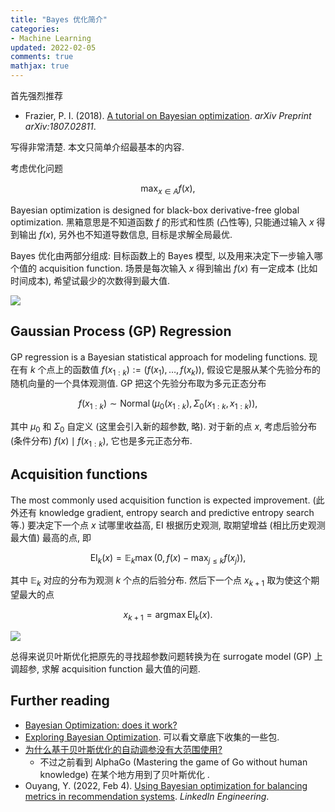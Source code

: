 ```yaml
---
title: "Bayes 优化简介"
categories: 
- Machine Learning
updated: 2022-02-05
comments: true
mathjax: true
---
```


首先强烈推荐 

- Frazier, P. I. (2018). [A tutorial on Bayesian optimization](https://arxiv.org/abs/1807.02811). *arXiv Preprint arXiv:1807.02811*.

写得非常清楚. 本文只简单介绍最基本的内容.

考虑优化问题 

$$
\max_{x\in A} f(x),
$$

Bayesian optimization is designed for black-box derivative-free global optimization. 黑箱意思是不知道函数 $f$ 的形式和性质 (凸性等), 只能通过输入 $x$ 得到输出 $f(x)$, 另外也不知道导数信息, 目标是求解全局最优.

<!-- more -->

Bayes 优化由两部分组成: 目标函数上的 Bayes 模型, 以及用来决定下一步输入哪个值的 acquisition function. 场景是每次输入 $x$ 得到输出 $f(x)$ 有一定成本 (比如时间成本), 希望试最少的次数得到最大值.

![](https://shiina18.github.io/assets/posts/images/20211204105530317_13090.png)

## Gaussian Process (GP) Regression

GP regression is a Bayesian statistical approach for modeling functions. 现在有 $k$ 个点上的函数值 $f(x_{1:k}) := (f(x_1), \dots, f(x_k))$, 假设它是服从某个先验分布的随机向量的一个具体观测值. GP 把这个先验分布取为多元正态分布

$$
f(x_{1:k}) \sim \operatorname{Normal} (\mu_0(x_{1:k}), \Sigma_0(x_{1:k}, x_{1:k})),
$$

其中 $\mu_0$ 和 $\Sigma_0$ 自定义 (这里会引入新的超参数, 略). 对于新的点 $x$, 考虑后验分布 (条件分布) $f(x) \mid f(x_{1:k})$, 它也是多元正态分布.

## Acquisition functions

The most commonly used acquisition function is expected improvement. (此外还有 knowledge gradient, entropy search and predictive entropy search 等.) 要决定下一个点 $x$ 试哪里收益高, EI 根据历史观测, 取期望增益 (相比历史观测最大值) 最高的点, 即

$$
\operatorname{EI}_k(x) = \mathbb E_k \max(0, f(x) - \max_{j\le k} f(x_j)),
$$

其中 $\mathbb E_k$ 对应的分布为观测 $k$ 个点的后验分布. 然后下一个点 $x_{k+1}$ 取为使这个期望最大的点

$$
x_{k+1} = \operatorname{argmax} \operatorname{EI}_k(x).
$$

![](https://shiina18.github.io/assets/posts/images/147071516220142.png)

总得来说贝叶斯优化把原先的寻找超参数问题转换为在 surrogate model (GP) 上调超参, 求解 acquisition function 最大值的问题.

## Further reading

- [Bayesian Optimization: does it work?](https://www.reddit.com/r/MachineLearning/comments/fsupfu/d_bayesian_optimization_does_it_work/)
- [Exploring Bayesian Optimization](https://distill.pub/2020/bayesian-optimization/). 可以看文章底下收集的一些包.
- [为什么基于贝叶斯优化的自动调参没有大范围使用?](https://www.zhihu.com/question/33711002) 
    - 不过之前看到 AlphaGo (Mastering the game of Go without human knowledge) 在某个地方用到了贝叶斯优化 .
- Ouyang, Y. (2022, Feb 4). [Using Bayesian optimization for balancing metrics in recommendation systems](https://engineering.linkedin.com/blog/2022/using-bayesian-optimization-for-balancing-metrics-in-recommendat). *LinkedIn Engineering*.